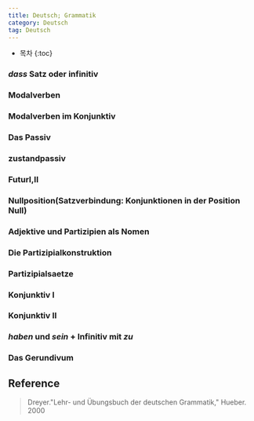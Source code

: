 ```yaml
---
title: Deutsch; Grammatik
category: Deutsch
tag: Deutsch
---
```








* 목차
{:toc}








### *dass* Satz oder infinitiv
### Modalverben
### Modalverben im Konjunktiv
### Das Passiv
### zustandpassiv
### FuturⅠ,Ⅱ
### Nullposition(Satzverbindung: Konjunktionen in der Position Null)
### Adjektive und Partizipien als Nomen
### Die Partizipialkonstruktion
### Partizipialsaetze
### Konjunktiv Ⅰ
### Konjunktiv Ⅱ
### *haben* und *sein* + Infinitiv mit *zu*
### Das Gerundivum


## Reference

> Dreyer."Lehr- und Übungsbuch der deutschen Grammatik," Hueber. 2000
